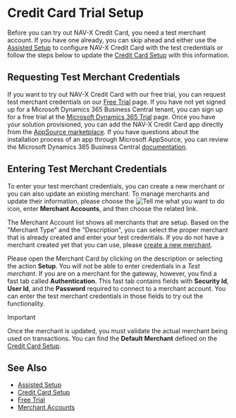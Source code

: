 # Credit Card Trial Setup

Before you can try out NAV-X Credit Card, you need a test merchant account. If you have one already, you can skip ahead and either use the [Assisted Setup](getting-started.md) to configure NAV-X Credit Card with the test credentials or follow the steps below to update the [Credit Card Setup](credit-card-setup.md) with this information.

## Requesting Test Merchant Credentials

If you want to try out NAV-X Credit Card with our free trial, you can request test merchant credentials on our [Free Trial](http://dynamics365creditcard.nav-x.com/free-trial/) page. If you have not yet signed up for a Microsoft Dynamics 365 Business Central tenant, you can sign up for a free trial at the [Microsoft Dynamics 365 Trial](https://trials.dynamics.com/Dynamics365/Signup/businesscentral) page. Once you have your solution provisioned, you can add the NAV-X Credit Card app directly from the [AppSource marketplace](https://appsource.microsoft.com/en-us/product/dynamics-365-for-financials/PUBID.navx%7CAID.1b9fd790-1e26-43e2-8071-eaad88403002%7CPAPPID.344c6727-ea41-41fa-9b56-2fba703813b8). If you have questions about the installation process of an app through Microsoft AppSource, you can review the Microsoft Dynamics 365 Business Central [documentation](https://docs.microsoft.com/en-US/dynamics365/business-central/ui-extensions).

## Entering Test Merchant Credentials

To enter your test merchant credentials, you can create a new merchant or you can also update an existing merchant. To manage merchants and update their information, please choose the ![Tell me what you want to do](/images/magnifying-glass.gif) icon, enter **Merchant Accounts**, and then choose the related link.

The Merchant Account list shows all merchants that are setup. Based on the "Merchant Type" and the "Description", you can select the proper merchant that is already created and enter your test credentials. If you do not have a merchant created yet that you can use, please [create a new merchant](merchant-setup.md#enter-new-merchant).

Please open the Merchant Card by clicking on the description or selecting the action **Setup**. You will not be able to enter credentials in a *Test merchant*. If you are on a merchant for the gateway, however, you find a fast tab called **Authentication**. This fast tab contains fields with **Security Id**, **User Id**, and the **Password** required to connect to a merchant account. You can enter the test merchant credentials in those fields to try out the functionality. 

> [!IMPORTANT]
> Once the merchant is updated, you must validate the actual merchant being used on transactions. You can find the **Default Merchant** defined on the [Credit Card Setup](credit-card-setup.md).

## See Also

- [Assisted Setup](getting-started.md)
- [Credit Card Setup](credit-card-setup.md)
- [Free Trial](http://dynamics365creditcard.nav-x.com/free-trial/)
- [Merchant Accounts](merchant-setup.md)
